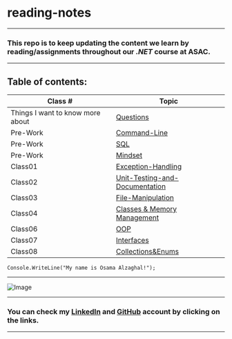 # reading-notes
---
### This repo is to keep updating the content we learn by reading/assignments throughout our *.NET* course at ASAC.
---
## Table of contents:
| Class # | Topic |
| ----------- | ----------- |
| Things I want to know more about | [Questions](./Topics/Questions) |
| Pre-Work | [Command-Line](./Topics/Command-Line) |
| Pre-Work | [SQL](./Topics/SQL) |
| Pre-Work | [Mindset](./Topics/Mindset) |
| Class01 | [Exception-Handling](./Topics/Exception&#32;Handling) |
| Class02 | [Unit-Testing-and-Documentation](./Topics/Unit-Testing-and-Documentation) |
| Class03 | [File-Manipulation](./Topics/File&#32;Manipulation-System.IO) |
| Class04 | [Classes & Memory Management](./Topics/Classes&#32;&&#32;Memory&#32;Management) |
| Class06 | [OOP](./Topics/OOP) |
| Class07 | [Interfaces](./Topics/Interfaces) |
| Class08 | [Collections&Enums](./Topics/Collections&Enums) |

``` 
Console.WriteLine("My name is Osama Alzaghal!");

```
---

![Image](https://intaj.net/wp-content/uploads/2020/08/ASAC-Bilingual-1024x220.png)

---

### **You can check my [LinkedIn](https://www.linkedin.com/in/osama-al-zaghal-374732217/) and  [GitHub](https://github.com/OsamaAlzaghal) account by clicking on the links.**

---
